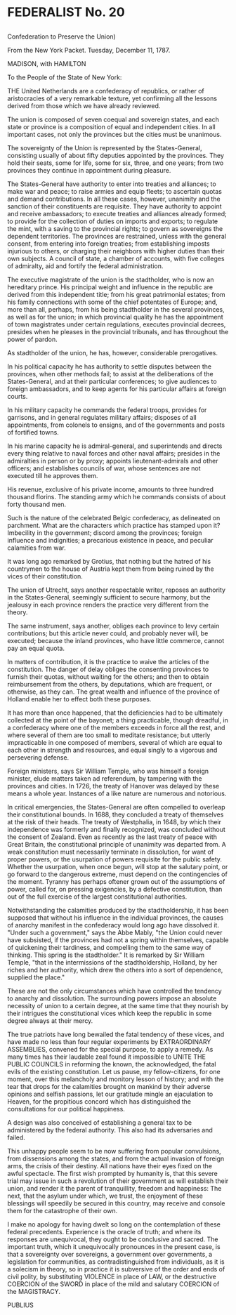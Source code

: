 # FEDERALIST No. 20
## 

Confederation to Preserve the Union)

From the New York Packet. Tuesday, December 11, 1787.

MADISON, with HAMILTON

To the People of the State of New York:

THE United Netherlands are a confederacy of republics, or rather of
aristocracies of a very remarkable texture, yet confirming all the
lessons derived from those which we have already reviewed.

The union is composed of seven coequal and sovereign states, and each
state or province is a composition of equal and independent cities.
In all important cases, not only the provinces but the cities must be
unanimous.

The sovereignty of the Union is represented by the States-General,
consisting usually of about fifty deputies appointed by the provinces.
They hold their seats, some for life, some for six, three, and one
years; from two provinces they continue in appointment during pleasure.

The States-General have authority to enter into treaties and alliances;
to make war and peace; to raise armies and equip fleets; to ascertain
quotas and demand contributions. In all these cases, however, unanimity
and the sanction of their constituents are requisite. They have
authority to appoint and receive ambassadors; to execute treaties and
alliances already formed; to provide for the collection of duties
on imports and exports; to regulate the mint, with a saving to the
provincial rights; to govern as sovereigns the dependent territories.
The provinces are restrained, unless with the general consent, from
entering into foreign treaties; from establishing imposts injurious to
others, or charging their neighbors with higher duties than their own
subjects. A council of state, a chamber of accounts, with five colleges
of admiralty, aid and fortify the federal administration.

The executive magistrate of the union is the stadtholder, who is now an
hereditary prince. His principal weight and influence in the republic
are derived from this independent title; from his great patrimonial
estates; from his family connections with some of the chief potentates
of Europe; and, more than all, perhaps, from his being stadtholder in
the several provinces, as well as for the union; in which provincial
quality he has the appointment of town magistrates under certain
regulations, executes provincial decrees, presides when he pleases in
the provincial tribunals, and has throughout the power of pardon.

As stadtholder of the union, he has, however, considerable prerogatives.

In his political capacity he has authority to settle disputes between
the provinces, when other methods fail; to assist at the deliberations
of the States-General, and at their particular conferences; to give
audiences to foreign ambassadors, and to keep agents for his particular
affairs at foreign courts.

In his military capacity he commands the federal troops, provides for
garrisons, and in general regulates military affairs; disposes of all
appointments, from colonels to ensigns, and of the governments and posts
of fortified towns.

In his marine capacity he is admiral-general, and superintends and
directs every thing relative to naval forces and other naval
affairs; presides in the admiralties in person or by proxy; appoints
lieutenant-admirals and other officers; and establishes councils of war,
whose sentences are not executed till he approves them.

His revenue, exclusive of his private income, amounts to three hundred
thousand florins. The standing army which he commands consists of about
forty thousand men.

Such is the nature of the celebrated Belgic confederacy, as delineated
on parchment. What are the characters which practice has stamped upon
it? Imbecility in the government; discord among the provinces; foreign
influence and indignities; a precarious existence in peace, and peculiar
calamities from war.

It was long ago remarked by Grotius, that nothing but the hatred of his
countrymen to the house of Austria kept them from being ruined by the
vices of their constitution.

The union of Utrecht, says another respectable writer, reposes an
authority in the States-General, seemingly sufficient to secure harmony,
but the jealousy in each province renders the practice very different
from the theory.

The same instrument, says another, obliges each province to levy certain
contributions; but this article never could, and probably never will, be
executed; because the inland provinces, who have little commerce, cannot
pay an equal quota.

In matters of contribution, it is the practice to waive the articles of
the constitution. The danger of delay obliges the consenting provinces
to furnish their quotas, without waiting for the others; and then
to obtain reimbursement from the others, by deputations, which are
frequent, or otherwise, as they can. The great wealth and influence of
the province of Holland enable her to effect both these purposes.

It has more than once happened, that the deficiencies had to be
ultimately collected at the point of the bayonet; a thing practicable,
though dreadful, in a confederacy where one of the members exceeds in
force all the rest, and where several of them are too small to meditate
resistance; but utterly impracticable in one composed of members,
several of which are equal to each other in strength and resources, and
equal singly to a vigorous and persevering defense.

Foreign ministers, says Sir William Temple, who was himself a foreign
minister, elude matters taken ad referendum, by tampering with the
provinces and cities. In 1726, the treaty of Hanover was delayed by
these means a whole year. Instances of a like nature are numerous and
notorious.

In critical emergencies, the States-General are often compelled to
overleap their constitutional bounds. In 1688, they concluded a treaty
of themselves at the risk of their heads. The treaty of Westphalia, in
1648, by which their independence was formerly and finally recognized,
was concluded without the consent of Zealand. Even as recently as the
last treaty of peace with Great Britain, the constitutional principle
of unanimity was departed from. A weak constitution must necessarily
terminate in dissolution, for want of proper powers, or the usurpation
of powers requisite for the public safety. Whether the usurpation,
when once begun, will stop at the salutary point, or go forward to
the dangerous extreme, must depend on the contingencies of the moment.
Tyranny has perhaps oftener grown out of the assumptions of power,
called for, on pressing exigencies, by a defective constitution, than
out of the full exercise of the largest constitutional authorities.

Notwithstanding the calamities produced by the stadtholdership, it has
been supposed that without his influence in the individual provinces,
the causes of anarchy manifest in the confederacy would long ago have
dissolved it. "Under such a government," says the Abbe Mably, "the Union
could never have subsisted, if the provinces had not a spring within
themselves, capable of quickening their tardiness, and compelling them
to the same way of thinking. This spring is the stadtholder." It is
remarked by Sir William Temple, "that in the intermissions of the
stadtholdership, Holland, by her riches and her authority, which drew
the others into a sort of dependence, supplied the place."

These are not the only circumstances which have controlled the tendency
to anarchy and dissolution. The surrounding powers impose an absolute
necessity of union to a certain degree, at the same time that they
nourish by their intrigues the constitutional vices which keep the
republic in some degree always at their mercy.

The true patriots have long bewailed the fatal tendency of these vices,
and have made no less than four regular experiments by EXTRAORDINARY
ASSEMBLIES, convened for the special purpose, to apply a remedy. As many
times has their laudable zeal found it impossible to UNITE THE PUBLIC
COUNCILS in reforming the known, the acknowledged, the fatal evils of
the existing constitution. Let us pause, my fellow-citizens, for one
moment, over this melancholy and monitory lesson of history; and with
the tear that drops for the calamities brought on mankind by their
adverse opinions and selfish passions, let our gratitude mingle
an ejaculation to Heaven, for the propitious concord which has
distinguished the consultations for our political happiness.

A design was also conceived of establishing a general tax to be
administered by the federal authority. This also had its adversaries and
failed.

This unhappy people seem to be now suffering from popular convulsions,
from dissensions among the states, and from the actual invasion of
foreign arms, the crisis of their destiny. All nations have their eyes
fixed on the awful spectacle. The first wish prompted by humanity
is, that this severe trial may issue in such a revolution of their
government as will establish their union, and render it the parent of
tranquillity, freedom and happiness: The next, that the asylum under
which, we trust, the enjoyment of these blessings will speedily
be secured in this country, may receive and console them for the
catastrophe of their own.

I make no apology for having dwelt so long on the contemplation of these
federal precedents. Experience is the oracle of truth; and where its
responses are unequivocal, they ought to be conclusive and sacred. The
important truth, which it unequivocally pronounces in the present case,
is that a sovereignty over sovereigns, a government over governments, a
legislation for communities, as contradistinguished from individuals, as
it is a solecism in theory, so in practice it is subversive of the order
and ends of civil polity, by substituting VIOLENCE in place of LAW, or
the destructive COERCION of the SWORD in place of the mild and salutary
COERCION of the MAGISTRACY.

PUBLIUS




